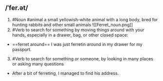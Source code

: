 ## /ˈfer.ət/
1. #Noun #animal 
a small yellowish-white animal with a long body, bred for hunting rabbits and other small animals
![[Ferret_noun.png]]
2. #Verb
to search for something by moving things around with your hands, especially in a drawer, bag, or other closed space:

- ==ferret around==
I was just ferretin around in my drawer for my passport.

3. #Verb
to search for something or someone, by looking in many places or asking many questions

- After a bit of ferreting, I managed to find his address.